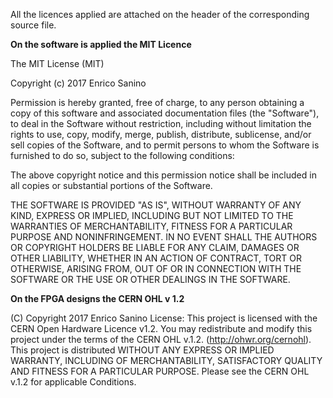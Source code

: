 All the licences applied are attached on the header of the corresponding source file.

**On the software is applied the MIT Licence**

The MIT License (MIT)

Copyright (c) 2017 Enrico Sanino

Permission is hereby granted, free of charge, to any person obtaining a copy
of this software and associated documentation files (the "Software"), to deal
in the Software without restriction, including without limitation the rights
to use, copy, modify, merge, publish, distribute, sublicense, and/or sell
copies of the Software, and to permit persons to whom the Software is
furnished to do so, subject to the following conditions:

The above copyright notice and this permission notice shall be included in all
copies or substantial portions of the Software.

THE SOFTWARE IS PROVIDED "AS IS", WITHOUT WARRANTY OF ANY KIND, EXPRESS OR
IMPLIED, INCLUDING BUT NOT LIMITED TO THE WARRANTIES OF MERCHANTABILITY,
FITNESS FOR A PARTICULAR PURPOSE AND NONINFRINGEMENT. IN NO EVENT SHALL THE
AUTHORS OR COPYRIGHT HOLDERS BE LIABLE FOR ANY CLAIM, DAMAGES OR OTHER
LIABILITY, WHETHER IN AN ACTION OF CONTRACT, TORT OR OTHERWISE, ARISING FROM,
OUT OF OR IN CONNECTION WITH THE SOFTWARE OR THE USE OR OTHER DEALINGS IN THE
SOFTWARE.

**On the FPGA designs the CERN OHL v 1.2**

 (C) Copyright 2017 Enrico Sanino
 License:     This project is licensed with the CERN Open Hardware Licence
              v1.2.  You may redistribute and modify this project under the
              terms of the CERN OHL v.1.2. (http://ohwr.org/cernohl).
              This project is distributed WITHOUT ANY EXPRESS OR IMPLIED
              WARRANTY, INCLUDING OF MERCHANTABILITY, SATISFACTORY QUALITY
              AND FITNESS FOR A PARTICULAR PURPOSE. Please see the CERN OHL
              v.1.2 for applicable Conditions.
